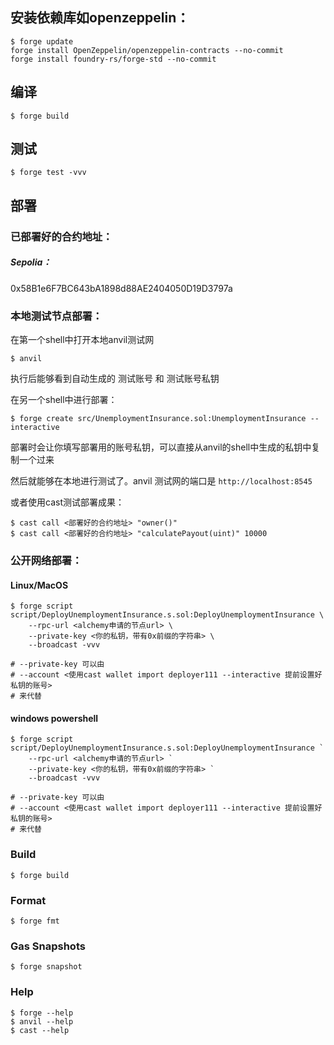 ## 安装依赖库如openzeppelin：
```shell
$ forge update
forge install OpenZeppelin/openzeppelin-contracts --no-commit
forge install foundry-rs/forge-std --no-commit
```

## 编译

```shell
$ forge build
```

## 测试

```shell
$ forge test -vvv
```

## 部署

### 已部署好的合约地址：

##### Sepolia：
0x58B1e6F7BC643bA1898d88AE2404050D19D3797a

### 本地测试节点部署：

在第一个shell中打开本地anvil测试网

```shell
$ anvil
```
执行后能够看到自动生成的 测试账号 和 测试账号私钥


在另一个shell中进行部署：

```shell
$ forge create src/UnemploymentInsurance.sol:UnemploymentInsurance --interactive
```
部署时会让你填写部署用的账号私钥，可以直接从anvil的shell中生成的私钥中复制一个过来

然后就能够在本地进行测试了。anvil 测试网的端口是 `http://localhost:8545`

或者使用cast测试部署成果：
```shell
$ cast call <部署好的合约地址> "owner()"
$ cast call <部署好的合约地址> "calculatePayout(uint)" 10000
```


### 公开网络部署：

#### Linux/MacOS

```shell
$ forge script script/DeployUnemploymentInsurance.s.sol:DeployUnemploymentInsurance \
    --rpc-url <alchemy申请的节点url> \
    --private-key <你的私钥，带有0x前缀的字符串> \
    --broadcast -vvv
    
# --private-key 可以由
# --account <使用cast wallet import deployer111 --interactive 提前设置好私钥的账号>
# 来代替

```

#### windows powershell

```shell
$ forge script script/DeployUnemploymentInsurance.s.sol:DeployUnemploymentInsurance `
    --rpc-url <alchemy申请的节点url> `
    --private-key <你的私钥，带有0x前缀的字符串> `
    --broadcast -vvv
    
# --private-key 可以由
# --account <使用cast wallet import deployer111 --interactive 提前设置好私钥的账号>
# 来代替

```


### Build

```shell
$ forge build
```


### Format

```shell
$ forge fmt
```

### Gas Snapshots

```shell
$ forge snapshot
```


### Help

```shell
$ forge --help
$ anvil --help
$ cast --help
```

